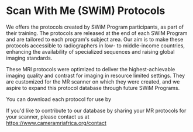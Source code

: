 # Scan With Me (SWiM) Protocols

We offers the protocols created by SWiM Program participants, as part of their training. The protocols are released at the end of each SWiM Program and are tailored to each program's subject area. Our aim is to make these protocols accessible to radiographers in low- to middle-income countries, enhancing the availability of specialized sequences and raising global imaging standards.
 

These MRI protocols were optimized to deliver the highest-achievable imaging quality and contrast for imaging in resource limited settings. They are customized for the MR scanner on which they were created, and we aspire to expand this protocol database through future SWiM Programs. 

You can download each protocol for use by

If you'd like to contribute to our database by sharing your MR protocols for your scanner, please contact us at https://www.cameramriafrica.org/contact
